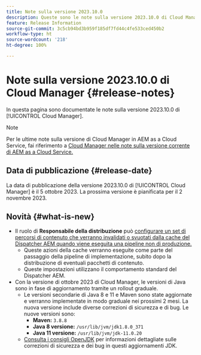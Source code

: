 ```yaml
---
title: Note sulla versione 2023.10.0
description: Queste sono le note sulla versione 2023.10.0 di Cloud Manager.
feature: Release Information
source-git-commit: 3c5cb94bd3b959f185df7fd44c4fe533ced450b2
workflow-type: ht
source-wordcount: '218'
ht-degree: 100%

---
```



# Note sulla versione 2023.10.0 di Cloud Manager {#release-notes}

In questa pagina sono documentate le note sulla versione 2023.10.0 di [!UICONTROL Cloud Manager].

>[!NOTE]
>
>Per le ultime note sulla versione di Cloud Manager in AEM as a Cloud Service, fai riferimento a [Cloud Manager nelle note sulla versione corrente di AEM as a Cloud Service.](https://experienceleague.adobe.com/docs/experience-manager-cloud-service/content/implementing/using-cloud-manager/release-notes-cloud-manager/release-notes-cm-current.html?lang=it)

## Data di pubblicazione {#release-date}

La data di pubblicazione della versione 2023.10.0 di [!UICONTROL Cloud Manager] è il 5 ottobre 2023. La prossima versione è pianificata per il 2 novembre 2023.

## Novità {#what-is-new}

* Il ruolo di **Responsabile della distribuzione** può [configurare un set di percorsi di contenuto che verranno invalidati o svuotati dalla cache del Dispatcher AEM quando viene eseguita una pipeline non di produzione.](/help/using/non-production-pipelines.md)
   * Queste azioni della cache verranno eseguite come parte del passaggio della pipeline di implementazione, subito dopo la distribuzione di eventuali pacchetti di contenuto.
   * Queste impostazioni utilizzano il comportamento standard del Dispatcher AEM.
* Con la versione di ottobre 2023 di Cloud Manager, le versioni di Java sono in fase di aggiornamento tramite un rollout graduale.
   * Le versioni secondarie di Java 8 e 11 e Maven sono state aggiornate e verranno implementate in modo graduale nei prossimi 2 mesi. La nuova versione include diverse correzioni di sicurezza e di bug. Le nuove versioni sono:
      * **Maven:** `3.8.8`
      * **Java 8 versione:** `/usr/lib/jvm/jdk1.8.0_371`
      * **Java 11 versione:** `/usr/lib/jvm/jdk-11.0.20`
   * [Consulta i consigli OpenJDK](https://openjdk.org/groups/vulnerability/advisories/) per informazioni dettagliate sulle correzioni di sicurezza e dei bug in questi aggiornamenti JDK.
